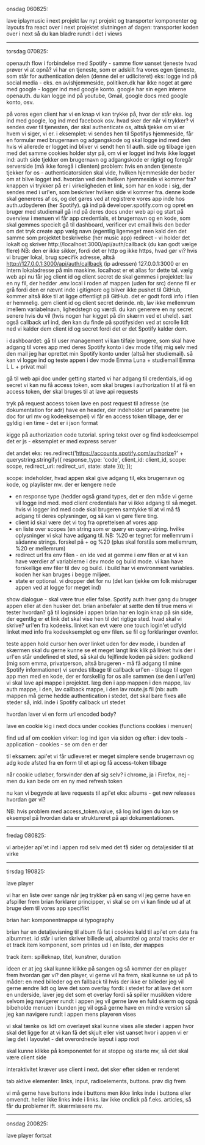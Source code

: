 onsdag 060825:

lave iplaymusic i next projekt
lav nyt projekt og transporter komponenter og layouts fra react over i next projektet
slutningen af dagen: transporter koden over i next så du kan bladre rundt i det i views



--------------------------------------------------------------------------------------------------------------------------------------------
torsdag 070825:

openauth flow i forbindelse med Spotify - samme flow uanset tjeneste
hvad prøver vi at opnå?
vi har en tjeneste, som er adskilt fra vores egen tjeneste, som står for authentication delen (denne del er udliciteret)
eks: logge ind på social media - eks. en avishjemmeside, politiken.dk har ikke noget at gøre med google - logger ind med google konto. google har sin egen interne openauth. du kan logge ind på youtube, Gmail, google docs med google konto, osv.

på vores egen client har vi en knap vi kan trykke på, hvor der står eks. log ind med google, log ind med facebook osv.
hvad sker der når vi trykker?
vi sendes over til tjenesten, der skal authenticate os, altså tjekke om vi er hvem vi siger, vi er.
i eksemplet: vi sendes hen til Spotifys hjemmeside, får en formular med brugernavn og adgangskode og skal logge ind med den
hvis vi allerede er logget ind bliver vi sendt hen til auth. side og tilbage igen med det samme
cookies holder styr på, om vi er logget ind
hvis ikke logget ind: auth side tjekker om brugernavn og adgangskode er rigtigt og foregår serverside (må ikke foregå i clienten)
problem: hvis en anden tjeneste tjekker for os - authenticatorsiden skal vide, hvilken hjemmeside der beder om at blive logget ind. hvordan ved den hvilken hjemmeside vi kommer fra? 
knappen vi trykker på er i virkeligheden et link, som har en kode i sig, der sendes med i url'en, som beskriver hvilken side vi kommer fra. denne kode skal genereres af os, og det gøres ved at registrere vores app inde hos auth.udbyderen (her Spotify).
gå ind på developer.spotify.com og opret en bruger med studiemail
gå ind på deres docs under web api og start på overview i menuen
vi får app credentials, et brugernavn og en kode, som skal gemmes specielt
gå til dashboard, verificer evt email hvis den beder om det
tryk create app
vælg 
	navn (egentlig ligemeget men kald den det samme som projektet
	beskrivelse (her music app)
	redirect - vi holder det lokalt og skriver 	http://localhost:3000/api/auth/callback (du kan godt vælge flere)
	NB: den er ikke sikker, fordi det er http og ikke https, hvad gør vi?
	hvis vi bruger lokal, brug specifik adresse, altså
	http://127.0.0.1:3000/api/auth/callback
	(ip adressen)
	127.0.0.1:3000 er en intern lokaladresse på min maskine. localhost er et 	alias for dette tal.
	vælg web api
nu får jeg client id og client secret
de skal gemmes
i projektet:
lav en ny fil, der hedder .env.local i roden af mappen (uden for src)
denne fil er grå fordi den er nævnt inde i gitignore og bliver ikke pushet til GitHub, kommer altså ikke til at ligge offentligt på GitHub. det er godt fordi info i filen er hemmelig.
gem client id og client secret derinde. nb, lav ikke mellemrum imellem variabelnavn, lighedstegn og værdi.
du kan generere en ny secret senere hvis du vil (hvis nogen har kigget på din skærm ved et uheld).
sæt også callback url ind, den kan du finde på spotifysiden ved at scrolle lidt ned
vi kalder dem client id og secret fordi det er det Spotify kalder dem.

i dashboardet:
gå til user management
vi kan tilføje brugere, som skal have adgang til vores app med deres Spotify konto i dev mode
tilføj mig selv med den mail jeg har oprettet min Spotify konto under (altså her studiemail).
så kan vi logge ind og teste appen i dev mode
Emma Luna + studiemail
Emma L L + privat mail

gå til web api doc under getting started
vi har adgang til credentials, id og secret
vi kan nu få access token, som skal bruges i authorization til at få en access token, der skal bruges til at lave api requests

tryk på request access token
lave en post request til adresse (se dokumentation for adr)
have en header, der indeholder url parametre (se doc for url mv og kodeeksempel)
vi får en access token tilbage, der er gyldig i en time - det er i json format

kigge på authorization code tutorial. spring tekst over og find kodeeksempel
det er js - eksemplet er med express server

det andet eks:
  res.redirect('https://accounts.spotify.com/authorize?' +
    querystring.stringify({
      response_type: 'code',
      client_id: client_id,
      scope: scope,
      redirect_uri: redirect_uri,
      state: state
    }));
});

scope: indeholder, hvad appen skal give adgang til, eks brugernavn og kode, og playlister mv. der er længere nede 
- en response type (hedder også grand types, det er den måde vi gerne vil logge 	ind med. med client credentials har vi ikke adgang til så meget. hvis vi 	logger ind med code skal brugeren samtykke til at vi må få adgang til 	deres oplysninger, og så kan vi gøre flere ting.
- client id skal være det vi tog fra oprettelsen af vores app
- en liste over scopes (en string som er query en query-string. hvilke oplysninger 	vi skal have adgang til. NB: %20 er tegnet for mellemrum i sådanne 	strings. forskel på + og %20 (plus skal forstås som mellemrum, %20 er 	mellemrum)
- redirect url fra env filen - en ide ved at gemme i env filen er at vi kan have 	værdier af variablerne i dev mode og build mode. vi kan have forskellige 	env filer til dev og build. i build har vi environment variables. koden 	her kan bruges i begge miljøer.
- state er optional. vi dropper det for nu (det kan tjekke om folk misbruger appen 	ved at logge for meget ind)

show dialogue - skal være true eller false. Spotify auth hver gang du bruger appen eller at den husker det. brian anbefaler at sætte den til true mens vi tester
hvordan?
gå til loginside i appen
brian har en login knap på sin side, der egentlig er et link
det skal vise hen til det rigtige sted. hvad skal vi skrive?
url'en fra kodeeks.
linket kan evt være one touch login'et
udfyld linket med info fra kodeeksemplet og env filen. se fil og forklaringer ovenfor.

teste appen
hold cursor hen over linket uden for dev mode, i bunden af skærmen skal du gerne kunne se et meget langt link
klik på linket
hvis der i url'en står undefined et sted, så skal du fejlfinde koden
på siden: godkend (mig som emma, privatperson, altså brugeren - må få adgang til mine Spotify informationer)
vi sendes tilbage til callback url'en - tilbage til egen app men med en kode, der er forskellig for os alle sammen (se den i url'en)
vi skal lave api mappe i projektet. læg den i app mappen
i den mappe, lav auth mappe, i den, lav callback mappe, i den lav route.js fil
(nb: auth mappen må gerne hedde authentication i stedet, det skal bare fixes alle steder så, inkl. inde i Spotify callback url stedet

hvordan laver vi en form url encoded body?


lave en cookie
kig i next docs under cookies
(functions cookies i menuen)

find ud af om cookien virker: 
log ind igen via siden og efter:
i dev tools - application - cookies - se om den er der

til eksamen:
api'et vi får udleveret er meget simplere
sende brugernavn og adg kode afsted fra en form til et api og få access-token tilbage

når cookie udløber, forsvinder den af sig selv?
i chrome, ja
i Firefox, nej - men du kan bede om en ny med refresh token


nu kan vi begynde at lave requests til api'et
eks: albums - get new releases
hvordan gør vi?

NB: hvis problem med access_token.value, så log ind igen
du kan se eksempel på hvordan data er struktureret på api dokumentationen.


-------------------------------------------------------------------------------------------------------------------------------------
fredag 080825:

vi arbejder api'et ind i appen 
rod selv med det
få sider og detaljesider til at virke



-----------------------------------------------------------------------------------------------------------------------------------------
tirsdag 190825:

lave player

vi har en liste over sange
når jeg trykker på en sang vil jeg gerne have en afspiller frem
brian forklarer principper, vi skal se om vi kan finde ud af at bruge dem til vores app specifikt

brian har:
komponentmappe
	ui
	typography

brian har en detaljevisning til album
få fat i cookies
kald til api'et om data fra albummet. id står i urlen
skriver billede ud, albumtitel og antal tracks
der er et track item komponent, som printes ud i en liste, der mappes

track item:
spilleknap, titel, kunstner, duration

ideen er at jeg skal kunne klikke på sangen og så kommer der en player frem
hvordan gør vi?
den player, vi gerne vil ha frem, skal kunne se ud på to måder:
en med billeder og en fallback til hvis der ikke er billeder
jeg vil gerne ændre lidt og lave det som overlay
fordi: i stedet for at lave det som en underside, laver jeg det som et overlay
fordi så spiller musikken videre selvom jeg navigerer rundt i appen
jeg vil gerne lave en fuld skærm og også bibeholde menuen i bunden
jeg vil også gerne have en mindre version så jeg kan navigere rundt i appen mens playeren vises

vi skal tænke os lidt om
overlayet skal kunne vises alle steder i appen
hvor skal det ligge for at vi kan få det skjult eller vist uanset hvor i appen vi er
læg det i layoutet - det overordnede layout i app root

skal kunne klikke på komponentet for at stoppe og starte mv, så det skal være client side

interaktivitet kræver use client i next. det sker efter siden er renderet

tab aktive elementer:
links, input, radioelements, buttons. prøv dig frem

vi må gerne have buttons inde i buttons men ikke links inde i buttons eller omvendt. heller ikke links inde i links.
lav ikke onclick på f.eks. articles, så får du problemer ift. skærmlæsere mv.



------------------------------------------------------------------------------------------------------------------------------------------
onsdag 200825:

lave player fortsat
